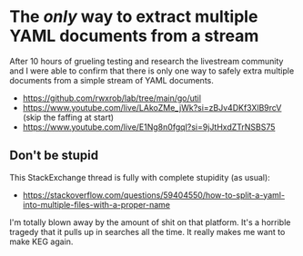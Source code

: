 # The *only* way to extract multiple YAML documents from a stream

After 10 hours of grueling testing and research the livestream community and I were able to confirm that there is only one way to safely extra multiple documents from a simple stream of YAML documents.

* <https://github.com/rwxrob/lab/tree/main/go/util>
* <https://www.youtube.com/live/LAkoZMe_jWk?si=zBJv4DKf3XlB9rcV> (skip the faffing at start)
* <https://www.youtube.com/live/E1Ng8n0fgqI?si=9jJtHxdZTrNSBS75>

## Don't be stupid

This StackExchange thread is fully with complete stupidity (as usual):

* <https://stackoverflow.com/questions/59404550/how-to-split-a-yaml-into-multiple-files-with-a-proper-name>

I'm totally blown away by the amount of shit on that platform. It's a horrible tragedy that it pulls up in searches all the time. It really makes me want to make KEG again.
 
